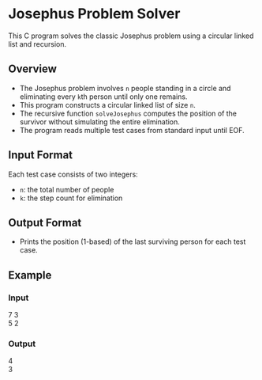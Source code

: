 # Josephus Problem Solver

This C program solves the classic Josephus problem using a circular linked list and recursion.

## Overview

- The Josephus problem involves `n` people standing in a circle and eliminating every `k`th person until only one remains.
- This program constructs a circular linked list of size `n`.
- The recursive function `solveJosephus` computes the position of the survivor without simulating the entire elimination.
- The program reads multiple test cases from standard input until EOF.

## Input Format

Each test case consists of two integers:
- `n`: the total number of people
- `k`: the step count for elimination

## Output Format

- Prints the position (1-based) of the last surviving person for each test case.

## Example

### Input
7 3  
5 2  

### Output
4  
3  